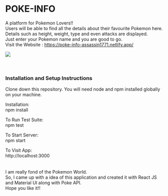 # POKE-INFO
A platform for Pokemon Lovers!!
<br>
Users will be able to find all the details about their favourite Pokemon here.
<br>
Details such as height, weight, type and even attacks are displayed.
<br>
Just enter your Pokemon name and you are good to go.
<br>
Visit the Website : https://poke-info-assassin1771.netlify.app/
<!-- 
Project Status
(only necessary if incomplete)

Example:
This project is currently in development. Users can filter tweets by username and keyword and see visual data representation. Functionality to sort by additional parameters is in progress. -->

<img src="SS/Screenshot (378).png">
<br>
<br>
<br>

### Installation and Setup Instructions

Clone down this repository. You will need node and npm installed globally on your machine.

Installation:
<br>
npm install

To Run Test Suite:
<br>
npm test

To Start Server:
<br>
npm start

To Visit App:
<br>
http://localhost:3000
<br>
<br>
<br>
I am really fond of the Pokemon World.
<br>
So, I came up with a idea of this application and created it with React JS and Material UI along with Poke API.
<br>
Hope you like it!!

